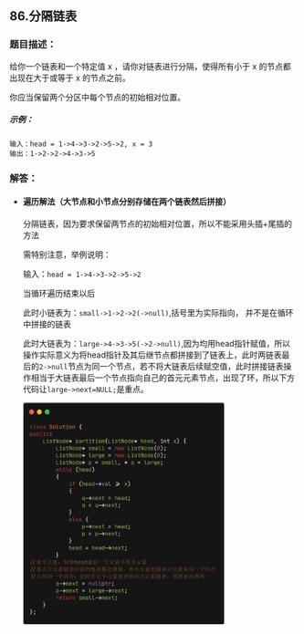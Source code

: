 ## 86.分隔链表



### 题目描述：

给你一个链表和一个特定值 x ，请你对链表进行分隔，使得所有小于 x 的节点都出现在大于或等于 x 的节点之前。

你应当保留两个分区中每个节点的初始相对位置。

##### 示例：

```
输入：head = 1->4->3->2->5->2, x = 3
输出：1->2->2->4->3->5
```

### 解答：

- #### 遍历解法（大节点和小节点分别存储在两个链表然后拼接）

  分隔链表，因为要求保留两节点的初始相对位置，所以不能采用头插+尾插的方法

  需特别注意，举例说明：

  输入：`head = 1->4->3->2->5->2`

  当循环遍历结束以后

  此时小链表为：`small->1->2->2(->null)`,括号里为实际指向， 并不是在循环中拼接的链表

  此时大链表为：`large->4->3->5(->2->null)`,因为均用head指针赋值，所以操作实际意义为将head指针及其后继节点都拼接到了链表上，此时两链表最后的`2->null`节点为同一个节点，若不将大链表后续赋空值，此时拼接链表操作相当于大链表最后一个节点指向自己的首元元素节点，出现了环，所以下方代码让`large->next=NULL;`是重点。

  <img src="../code_image/86.分隔链表.png" style="zoom:38%;" />
